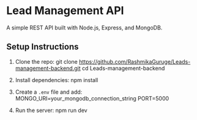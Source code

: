 # Lead Management API

A simple REST API built with Node.js, Express, and MongoDB.

## Setup Instructions

1. Clone the repo:
   git clone https://github.com/RashmikaGuruge/Leads-management-backend.git
   cd Leads-management-backend

3. Install dependencies:
   npm install

4. Create a `.env` file and add:
  MONGO_URI=your_mongodb_connection_string
  PORT=5000

5. Run the server:
    npm run dev

